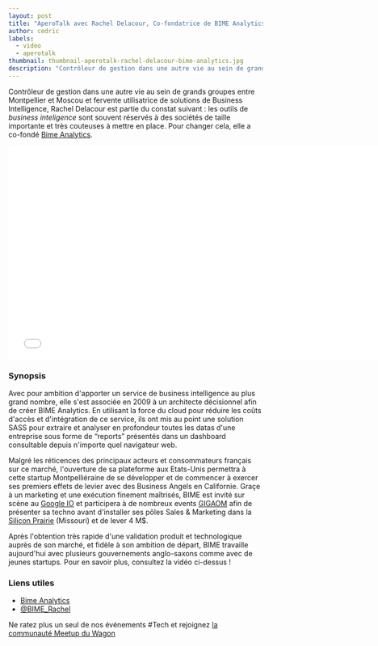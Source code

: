 ```yaml
---
layout: post
title: "AperoTalk avec Rachel Delacour, Co-fondatrice de BIME Analytics"
author: cedric
labels:
  - video
  - aperotalk
thumbnail: thumbnail-aperotalk-rachel-delacour-bime-analytics.jpg
description: "Contrôleur de gestion dans une autre vie au sein de grands groupes entre Montpellier et Moscou et fervente utilisatrice de solutions de Business Intelligence, Rachel Delacour est partie du constat suivant : les outils de business inteligence sont souvent réservés à des sociétés de taille importante et très couteuses à mettre en place. Pour changer cela, elle a co-fondé BIME Analytics."
---
```


Contrôleur de gestion dans une autre vie au sein de grands groupes entre Montpellier et Moscou et fervente utilisatrice de solutions de Business Intelligence, Rachel Delacour est partie du constat suivant : les outils de *business inteligence* sont souvent réservés à des sociétés de taille importante et très couteuses à mettre en place. Pour changer cela, elle a co-fondé [Bime Analytics](http://www.bimeanalytics.com/).

<div class="video-wrapper"><iframe width="750" height="422" src="//www.youtube.com/embed/aF_TzzW1wEg?rel=0&amp;showinfo=0" frameborder="0" allowfullscreen></iframe></div>

### Synopsis

Avec pour ambition d'apporter un service de business intelligence au plus grand nombre, elle s'est associée en 2009 à un architecte décisionnel afin de créer BIME Analytics. En utilisant la force du cloud pour réduire les coûts d'accès et d'intégration de ce service, ils ont mis au point une solution SASS pour extraire et analyser en profondeur toutes les datas d'une entreprise sous forme de “reports” présentés dans un dashboard consultable depuis n'importe quel navigateur web.

Malgré les réticences des principaux acteurs et consommateurs français sur ce marché, l'ouverture de sa plateforme aux Etats-Unis permettra à cette startup Montpelliéraine de se développer et de commencer à exercer ses premiers effets de levier avec des Business Angels en Californie. Graçe à un marketing et une exécution finement maîtrisés, BIME est invité sur scène au [Google IO](https://www.google.com/events/io) et participera à de nombreux events [GIGAOM](https://events.gigaom.com/) afin de présenter sa techno avant d'installer ses pôles Sales & Marketing dans la [Silicon Prairie](http://siliconprairienews.com/) (Missouri) et de lever 4 M$.

Après l'obtention très rapide d'une validation produit et technologique auprès de son marché, et fidèle à son ambition de départ, BIME travaille aujourd'hui avec plusieurs gouvernements anglo-saxons comme avec de jeunes startups. Pour en savoir plus, consultez la vidéo ci-dessus !

### Liens utiles

- [Bime Analytics](http://www.bimeanalytics.com/)
- [@BIME_Rachel](https://twitter.com/bime_rachel)

Ne ratez plus un seul de nos événements #Tech et rejoignez [la communauté Meetup du Wagon](http://www.meetup.com/Le-Wagon-Paris-Coding-Station/)
